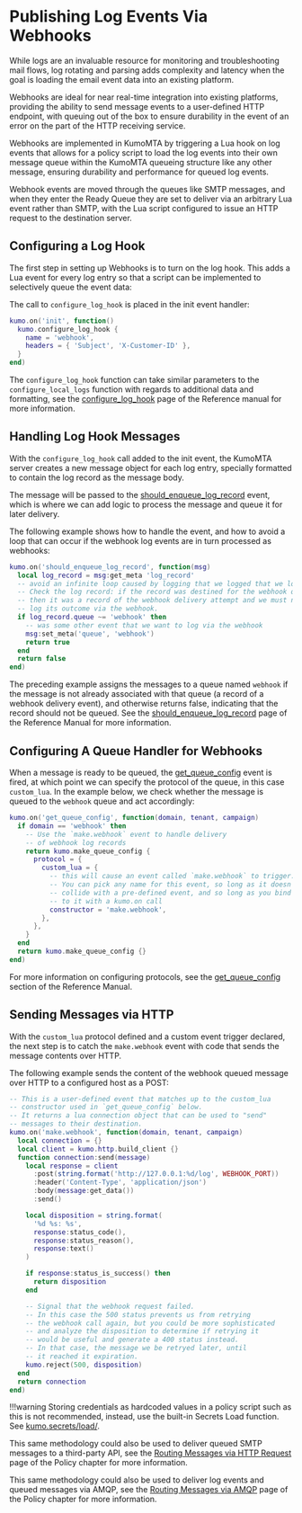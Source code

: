 # Publishing Log Events Via Webhooks

While logs are an invaluable resource for monitoring and troubleshooting mail
flows, log rotating and parsing adds complexity and latency when the goal is
loading the email event data into an existing platform.

Webhooks are ideal for near real-time integration into existing platforms,
providing the ability to send message events to a user-defined HTTP endpoint,
with queuing out of the box to ensure durability in the event of an error on
the part of the HTTP receiving service.

Webhooks are implemented in KumoMTA by triggering a Lua hook on log events that
allows for a policy script to load the log events into their own message queue
within the KumoMTA queueing structure like any other message, ensuring
durability and performance for queued log events.

Webhook events are moved through the queues like SMTP messages, and when they
enter the Ready Queue they are set to deliver via an arbitrary Lua event rather
than SMTP, with the Lua script configured to issue an HTTP request to the
destination server.

## Configuring a Log Hook

The first step in setting up Webhooks is to turn on the log hook. This adds a
Lua event for every log entry so that a script can be implemented to
selectively queue the event data:

The call to `configure_log_hook` is placed in the init event handler:

```lua
kumo.on('init', function()
  kumo.configure_log_hook {
    name = 'webhook',
    headers = { 'Subject', 'X-Customer-ID' },
  }
end)
```

The `configure_log_hook` function can take similar parameters to the
`configure_local_logs` function with regards to additional data and formatting,
see the
[configure_log_hook](../../reference/kumo/configure_log_hook.md)
page of the Reference manual for more information.

## Handling Log Hook Messages

With the `configure_log_hook` call added to the init event, the KumoMTA server
creates a new message object for each log entry, specially formatted to contain
the log record as the message body.

The message will be passed to the
[should_enqueue_log_record](../../reference/events/should_enqueue_log_record.md)
event, which is where we can add logic to process the message and queue it for
later delivery.

The following example shows how to handle the event, and how to avoid a loop
that can occur if the webhook log events are in turn processed as webhooks:

```lua
kumo.on('should_enqueue_log_record', function(msg)
  local log_record = msg:get_meta 'log_record'
  -- avoid an infinite loop caused by logging that we logged that we logged...
  -- Check the log record: if the record was destined for the webhook queue
  -- then it was a record of the webhook delivery attempt and we must not
  -- log its outcome via the webhook.
  if log_record.queue ~= 'webhook' then
    -- was some other event that we want to log via the webhook
    msg:set_meta('queue', 'webhook')
    return true
  end
  return false
end)
```

The preceding example assigns the messages to a queue named `webhook` if the
message is not already associated with that queue (a record of a webhook
delivery event), and otherwise returns false, indicating that the record should
not be queued. See the
[should_enqueue_log_record](../../reference/events/should_enqueue_log_record.md)
page of the Reference Manual for more information.

## Configuring A Queue Handler for Webhooks

When a message is ready to be queued, the
[get_queue_config](../../reference/events/get_queue_config.md) event is fired,
at which point we can specify the protocol of the queue, in this case
`custom_lua`. In the example below, we check whether the message is queued to
the `webhook` queue and act accordingly:


```lua
kumo.on('get_queue_config', function(domain, tenant, campaign)
  if domain == 'webhook' then
    -- Use the `make.webhook` event to handle delivery
    -- of webhook log records
    return kumo.make_queue_config {
      protocol = {
        custom_lua = {
          -- this will cause an event called `make.webhook` to trigger.
          -- You can pick any name for this event, so long as it doesn't
          -- collide with a pre-defined event, and so long as you bind
          -- to it with a kumo.on call
          constructor = 'make.webhook',
        },
      },
    }
  end
  return kumo.make_queue_config {}
end)
```

For more information on configuring protocols, see the
[get_queue_config](../../reference/kumo/make_queue_config.md) section of the
Reference Manual.

## Sending Messages via HTTP

With the `custom_lua` protocol defined and a custom event trigger declared, the
next step is to catch the `make.webhook` event with code that sends the message
contents over HTTP.

The following example sends the content of the webhook queued message over HTTP
to a configured host as a POST:

```lua
-- This is a user-defined event that matches up to the custom_lua
-- constructor used in `get_queue_config` below.
-- It returns a lua connection object that can be used to "send"
-- messages to their destination.
kumo.on('make.webhook', function(domain, tenant, campaign)
  local connection = {}
  local client = kumo.http.build_client {}
  function connection:send(message)
    local response = client
      :post(string.format('http://127.0.0.1:%d/log', WEBHOOK_PORT))
      :header('Content-Type', 'application/json')
      :body(message:get_data())
      :send()

    local disposition = string.format(
      '%d %s: %s',
      response:status_code(),
      response:status_reason(),
      response:text()
    )

    if response:status_is_success() then
      return disposition
    end

    -- Signal that the webhook request failed.
    -- In this case the 500 status prevents us from retrying
    -- the webhook call again, but you could be more sophisticated
    -- and analyze the disposition to determine if retrying it
    -- would be useful and generate a 400 status instead.
    -- In that case, the message we be retryed later, until
    -- it reached it expiration.
    kumo.reject(500, disposition)
  end
  return connection
end)
```

!!!warning
    Storing credentials as hardcoded values in a policy script such as this is
    not recommended, instead, use the built-in Secrets Load function. See
    [kumo.secrets/load/](../..//reference/kumo.secrets/load.md).

This same methodology could also be used to deliver queued SMTP messages to a
third-party API, see the [Routing Messages via HTTP Request](../policy/http.md)
page of the Policy chapter for more information.

This same methodology could also be used to deliver log events and queued
messages via AMQP, see the [Routing Messages via AMQP](../policy/amqp.md) page
of the Policy chapter for more information.
